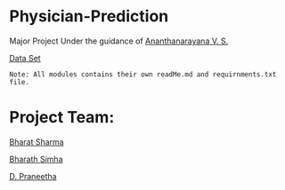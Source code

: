 # Physician-Prediction
Major Project Under the guidance of [Ananthanarayana V. S.](http://infotech.nitk.ac.in/faculty/ananthanarayana-v-s)

[Data Set](https://health.data.ny.gov/api/views/rmwa-zns4/rows.csv?accessType=DOWNLOAD)

```Note: All modules contains their own readMe.md and requirnments.txt file.```
# Project Team:

[Bharat Sharma](https://github.com/GENU05)

[Bharath Simha](https://github.com/bharathred)

[D. Praneetha](https://github.com/Shira98)


